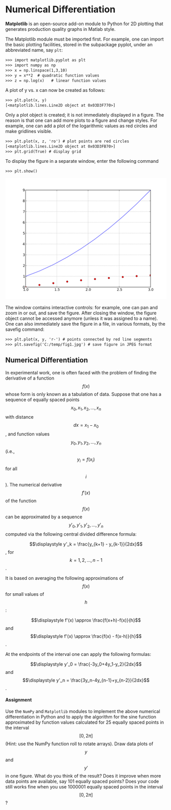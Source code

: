 # Numerical Differentiation

**Matplotlib** is an open-source add-on module to Python for 2D plotting that generates production quality graphs in Matlab style.

The Matplotlib module must be imported first. For example, one can import the basic plotting facilities, stored in the subpackage pyplot, under an abbreviated name, say `plt`:

	>>> import matplotlib.pyplot as plt
	>>> import numpy as np
	>>> x = np.linspace(1,3,10)
	>>> y = x**2  # quadratic function values
	>>> z = np.log(x)   # linear function values

A plot of y vs. x can now be created as follows:

	>>> plt.plot(x, y)
	[<matplotlib.lines.Line2D object at 0x03D3F770>]

Only a plot object is created; it is not immediately displayed in a figure. The reason is that one can add more plots to a figure and change styles. For example, one can add a plot of the logarithmic values as red circles and make gridlines visible.

	>>> plt.plot(x, z, 'ro') # plot points are red circles 
	[<matplotlib.lines.Line2D object at 0x03D3FB70>]
	>>> plt.grid(True) # display grid

To display the figure in a separate window, enter the following command

    >>> plt.show()

![plot1](plot1.svg)

The window contains interactive controls: for example, one can pan and zoom in or out, and save the figure. After closing the window, the figure object cannot be accessed anymore (unless it was assigned to a name). One can also immediately save the figure in a file, in various formats, by the savefig command:

	>>> plt.plot(x, y, 'r-') # points connected by red line segments
	>>> plt.savefig('C:/temp/fig1.jpg') # save figure in JPEG format

## Numerical Differentiation

In experimental work, one is often faced with the problem of finding the derivative of a function $$f(x)$$ whose form is only known as a tabulation of data. Suppose that one has a sequence of equally spaced points $$x_0, x_1, x_2, ..., x_n$$ with distance $$dx = x_1 - x_0$$, and function values $$y_0, y_1, y_2, ..., y_n$$  (i.e., $$y_i=f(x_i)$$ for all $$i$$). The numerical derivative $$f'(x)$$ of the function $$f(x)$$ can be approximated by a sequence $$y'_0, y'_1, y'_2, ..., y'_n$$ computed via the following central divided difference formula:

$$\displaystyle y'_k = \frac{y_{k+1} - y_{k-1}}{2dx}$$, for $$k=1,2,...,n-1$$.

It is based on averaging the following approximations of $$f(x)$$ for small values of $$h$$:

$$\displaystyle f'(x) \approx \frac{f(x+h)-f(x)}{h}$$ and $$\displaystyle f'(x) \approx \frac{f(x) - f(x-h)}{h}$$.

At the endpoints of the interval one can apply the following formulas:

$$\displaystyle y'_0 = \frac{-3y_0+4y_1-y_2}{2dx}$$ and $$\displaystyle y'_n = \frac{3y_n-4y_{n-1}+y_{n-2}}{2dx}$$.


#### Assignment

Use the `NumPy` and `Matplotlib` modules to implement the above numerical differentiation in Python and to apply the algorithm for the sine function approximated by function values calculated for 25 equally spaced points in the interval $$[0,2\pi]$$ (Hint: use the NumPy function roll to rotate arrays). Draw data plots of $$y$$ and $$y'$$ in one figure. What do you think of the result? Does it improve when more data points are available, say 101 equally spaced points? Does your code still works fine when you use 1000001 equally spaced points in the interval $$[0,2\pi]$$?
